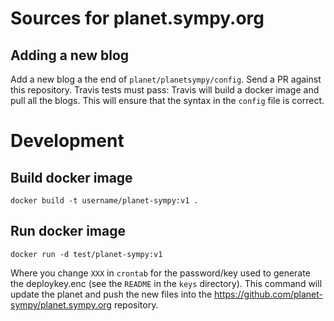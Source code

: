 # Sources for planet.sympy.org

## Adding a new blog

Add a new blog a the end of `planet/planetsympy/config`. Send a PR against this
repository. Travis tests must pass: Travis will build a docker image and pull
all the blogs. This will ensure that the syntax in the `config` file is
correct.

# Development

## Build docker image

    docker build -t username/planet-sympy:v1 .

## Run docker image

    docker run -d test/planet-sympy:v1

Where you change `XXX` in `crontab` for the password/key used to generate the
deploykey.enc (see the `README` in the `keys` directory). This command will
update the planet and push the new files into the
https://github.com/planet-sympy/planet.sympy.org repository.
